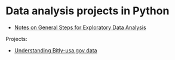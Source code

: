 # Data analysis projects in Python

* [Notes on General Steps for Exploratory Data Analysis](https://github.com/scaceresg/proj-data-analysis/blob/main/eda-steps.ipynb)

Projects:

* [Understanding Bitly-usa.gov data](https://github.com/scaceresg/proj-data-analysis/blob/main/bitly-usagov/bitly-usa.gov.ipynb)
